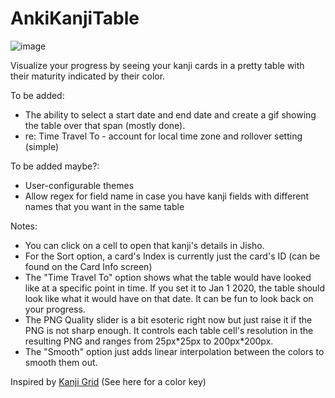 # AnkiKanjiTable

![image](https://github.com/AustinHasten/AnkiKanjiTable/assets/16011612/f87adde9-f648-41c6-bdc5-cf67fe1ced0b)

Visualize your progress by seeing your kanji cards in a pretty table with their maturity indicated by their color.

To be added:
* The ability to select a start date and end date and create a gif showing the table over that span (mostly done).
* re: Time Travel To - account for local time zone and rollover setting (simple)

To be added maybe?:
* User-configurable themes
* Allow regex for field name in case you have kanji fields with different names that you want in the same table

Notes: 
* You can click on a cell to open that kanji's details in Jisho.
* For the Sort option, a card's Index is currently just the card's ID (can be found on the Card Info screen)
* The "Time Travel To" option shows what the table would have looked like at a specific point in time. If you set it to Jan 1 2020, the table should look like what it would have on that date. It can be fun to look back on your progress.
* The PNG Quality slider is a bit esoteric right now but just raise it if the PNG is not sharp enough. It controls each table cell's resolution in the resulting PNG and ranges from 25px\*25px to 200px*200px.
* The "Smooth" option just adds linear interpolation between the colors to smooth them out.

Inspired by [Kanji Grid](https://ankiweb.net/shared/info/909972618) (See here for a color key)
